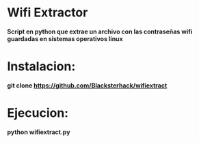 # Wifi Extractor
__Script en python que extrae un archivo con las contraseñas wifi guardadas en sistemas operativos linux__

# Instalacion:
__git clone https://github.com/Blacksterhack/wifiextract__

# Ejecucion:
__python wifiextract.py__
